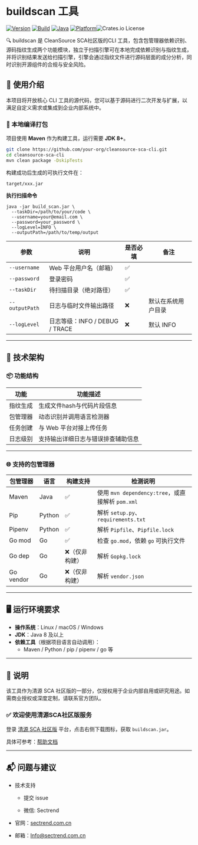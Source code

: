 # buildscan 工具

[![Version](https://img.shields.io/badge/version-1.0.0-blue.svg)](https://cleansource.cn) [![Build](https://img.shields.io/badge/build-passing-brightgreen.svg)]() [![Java](https://img.shields.io/badge/java-8+-orange.svg)]() [![Platform](https://img.shields.io/badge/platform-linux%20%7C%20macOS%20%7C%20windows-lightgrey)]()![Crates.io License](https://img.shields.io/crates/l/gpl-3.0)



🔍 buildscan 是 CleanSource SCA社区版的CLI 工具，包含包管理器依赖识别、源码指纹生成两个功能模块，独立于扫描引擎可在本地完成依赖识别与指纹生成，并将识别结果发送给扫描引擎，引擎会通过指纹文件进行源码层面的成分分析，同时识别开源组件的合规与安全风险。



## 🚀 使用介绍

本项目将开放核心 CLI 工具的源代码，您可以基于源码进行二次开发与扩展，以满足自定义需求或集成到企业内部系统中。


### 🧰 本地编译打包

项目使用 **Maven** 作为构建工具，运行需要 **JDK 8+**。


```bash
git clone https://github.com/your-org/cleansource-sca-cli.git
cd cleansource-sca-cli
mvn clean package -DskipTests
```

构建成功后生成的可执行文件在：

```
target/xxx.jar
```

**执行扫描命令**

```
java -jar build_scan.jar \
  --taskDir=/path/to/your/code \
  --username=your@email.com \
  --password=your_password \
  --logLevel=INFO \
  --outputPath=/path/to/temp/output
```

| 参数 | 说明 | 是否必填 | 备注 |
|------|------|----------|------|
| `--username` | Web 平台用户名（邮箱） | ✅ | |
| `--password` | 登录密码 | ✅ | |
| `--taskDir` | 待扫描目录（绝对路径） | ✅ | |
| `--outputPath` | 日志与临时文件输出路径 | ❌ | 默认在系统用户目录 |
| `--logLevel` | 日志等级：INFO / DEBUG / TRACE | ❌ | 默认 INFO |

---

## 🧱 技术架构

### 📦 功能结构

| 功能 | 功能描述 |
|------|----------|
| 指纹生成 | 生成文件hash与代码片段信息 |
| 包管理器 | 动态识别并调用语言检测器 |
| 任务创建 | 与 Web 平台对接上传任务 |
| 日志级别 | 支持输出详细日志与错误排查辅助信息 |

---

### 🌐 支持的包管理器

| 包管理器 | 语言 | 构建支持 | 检测说明 |
|----------|------|----------|----------|
| Maven | Java | ✅ | 使用 `mvn dependency:tree`，或直接解析 `pom.xml` |
| Pip | Python | ✅ | 解析 `setup.py`、`requirements.txt` |
| Pipenv | Python | ✅ | 解析 `Pipfile`、`Pipfile.lock` |
| Go mod | Go | ✅ | 检查 `go.mod`，依赖 `go` 可执行文件 |
| Go dep | Go | ❌（仅非构建） | 解析 `Gopkg.lock` |
| Go vendor | Go | ❌（仅非构建） | 解析 `vendor.json` |

---

## 🖥️ 运行环境要求

- **操作系统**：Linux / macOS / Windows
- **JDK**：Java 8 及以上
- **依赖工具**（根据项目语言自动调用）：
  - Maven / Python / pip / pipenv / go 等

---


## 📄 说明

该工具作为清源 SCA 社区版的一部分，仅授权用于企业内部自用或研究用途。如需商业授权或深度定制，请联系官方团队。

### ✅ 欢迎使用清源SCA社区版服务

登录 [清源 SCA 社区版](https://cleansource-ce.sectrend.com.cn:9988/) 平台，点击右侧下载图标，获取 `buildscan.jar`。

具体可参考：[帮助文档](https://cleansource-ce.sectrend.com.cn:9988/document/zh/cli-guide/introduction.html)

---

## 📬 问题与建议

- 技术支持

  - 提交 issue

  - 微信: Sectrend

- 官网：[sectrend.com.cn](https://www.sectrend.com.cn/CleanSourceSCA)

- 邮箱：Info@sectrend.com.cn





